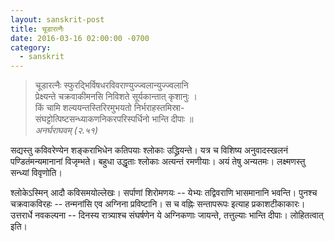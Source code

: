 ```yaml
---
layout: sanskrit-post
title: चूडारत्नैः
date: 2016-03-16 02:00:00 -0700
category:
  - sanskrit
---
```


> चूडारत्नैः स्फुरद्भिर्विषधरविवराण्युज्ज्वलान्युज्ज्वलानि  
> प्रेक्ष्यन्ते चक्रवाकीमनसि निविशते सूर्यकान्तात् कृशानुः ।  
> किं चामि शल्ययन्तस्तिरिरमुभयतो निर्भराहस्तमिस्रा-  
> संघट्टोत्पिष्टसन्ध्याकणनिकरपरिस्पर्धिनो भान्ति दीपाः ॥  
<cite>अनर्घराघवम् (२.५१) </cite>
<!--more-->

सद्यस्तु कविवरेण्येन शङ्कराभिधेन कतिपयाः श्लोकाः उद्ध्रियन्ते। यत्र च विशिष्य
अनुवादस्खलनं पण्डितंमन्यमानानां विजृम्भते। बहुधा उद्धृताः श्लोकाः अत्यन्तं रमणीयाः।
अयं तेषु अन्यतमः। लक्ष्मणस्तु सन्ध्यां विवृणोति।

श्लोकेऽस्मिन् आदौ कविसमयोल्लेखः। सर्पाणां शिरोमणयः -- येभ्यः तद्विवराणि भासमानानि भवन्ति।
पुनश्च चक्रवाकविरहः -- तन्मनांसि एव अग्निना प्रविष्टानि। स च वह्निः सन्तापरूपः इत्याह प्रकाशटीकाकारः।
उत्तरार्धे नवकल्पना -- दिनस्य रात्र्याश्च संघर्षणेन ये अग्निकणाः जायन्ते, तत्तुल्याः भान्ति दीपाः। लोहितत्वात् इति।
